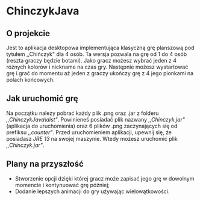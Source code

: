 # ChinczykJava
## O projekcie

Jest to aplikacja desktopowa implementująca klasyczną grę planszową pod tytułem ,,Chińczyk" dla 4 osób. Ta wersja pozwala na grę od 1 do 4 osób (reszta graczy będzie botami). Jako gracz możesz wybrać jeden z 4 różnych kolorów i nickname na czas gry. 
Następnie możesz wystartować grę i grać do momentu aż jeden z graczy ukończy grę z 4 jego pionkami na polach końcowych. 

## Jak uruchomić grę

Na początku należy pobrać każdy plik .png oraz .jar z folderu *,,ChinczykJava\dist"*. Powinieneś posiadać plik nazwany *,,Chinczyk.jar"* (aplikacja do uruchomienia) oraz 6 plików .png zaczynających się od prefiksu *,,counter"*. 
Przed uruchomieniem aplikacji, upewnij się, że posiadasz *JRE 13* na swojej maszynie. Wtedy możesz uruchomić plik *,,Chinczyk.jar"*. 

## Plany na przyszłość
* Stworzenie opcji dzięki której gracz może zapisać jego grę w dowolnym momencie i kontynuować grę później;
* Dodanie lepszych animacji do gry używając wielowątkowości.
